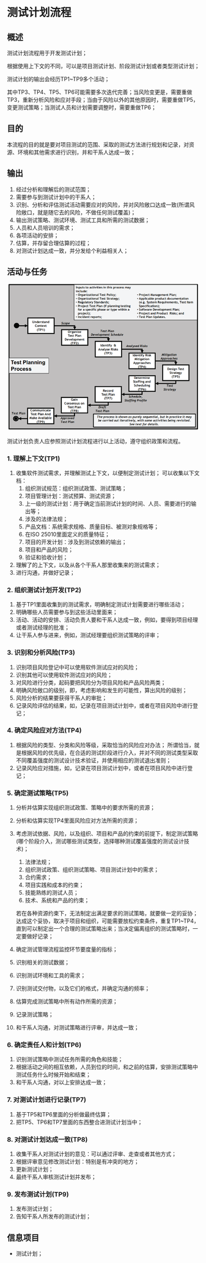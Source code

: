 # 测试计划流程

## 概述

测试计划流程用于开发测试计划；

根据使用上下文的不同，可以是项目测试计划、阶段测试计划或者类型测试计划；

测试计划的输出会经历TP1~TP9多个活动；

其中TP3、TP4、TP5、TP6可能需要多次迭代完善；当风险变更是，需要重做TP3，重新分析风险和应对手段；当由于风险以外的其他原因时，需要重做TP5，变更测试策略；当测试人员和计划需要调整时，需要重做TP6；

## 目的

本流程的目的就是要对项目测试的范围、采取的测试方法进行规划和记录，对资源、环境和其他需求进行识别，并和干系人达成一致；

## 输出

1. 经过分析和理解后的测试范围；
2. 需要参与到测试计划中的干系人；
3. 识别、分析和评估测试活动需要应对的风险，并对风险敞口达成一致\(所谓风险敞口，就是随它去的风险，不做任何测试覆盖\)；
4. 输出测试策略、测试环境、测试工具和所需的测试数据；
5. 人员和人员培训的需求；
6. 各项活动的安排；
7. 估算，并存留合理估算的过程；
8. 对测试计划达成一致，并分发给个利益相关人；

## 活动与任务

![](../../../../.gitbook/assets/image%20%2871%29.png)

测试计划负责人应参照测试计划流程进行以上活动，遵守组织政策和流程。

### **1. 理解上下文\(TP1\)**

1. 收集软件测试需求，并理解测试上下文，以便制定测试计划； 可以收集以下文档：
   1. 组织测试规范：组织测试政策、测试策略；
   2. 项目管理计划：测试预算、测试资源；
   3. 上一级的测试计划：用于确定当前测试计划的时间、人员、需要进行的输出等；
   4. 涉及的法律法规；
   5. 产品文档：系统需求规格、质量目标、被测对象规格等；
   6. 在ISO 25010里面定义的质量特征；
   7. 项目的开发计划：涉及到测试依赖的输出；
   8. 项目和产品的风险；
   9. 验证和验收计划；
2. 理解了的上下文，以及从各个干系人那里收集来的测试需求；
3. 进行沟通，并做好记录；

### **2. 组织测试计划开发\(TP2\)**

1. 基于TP1里面收集到的测试需求，明确制定测试计划需要进行哪些活动；
2. 明确哪些人员需要参与到这些活动里面来；
3. 活动、活动的安排、活动负责人要和干系人达成一致，例如，要得到项目经理或者测试经理的批准；
4. 让干系人参与进来，例如，测试经理要组织测试策略的评审；

### **3. 识别和分析风险\(TP3\)**

1. 识别项目风险登记中可以使用软件测试应对的风险；
2. 识别其他可以使用软件测试应对的风险；
3. 对风险进行分类，起码要把风险分为项目风险和产品风险两类；
4. 明确风险敞口的级别，即，考虑影响和发生的可能性，算出风险的级别；
5. 风险分析的结果要获得干系人的审批；
6. 记录风险评估的结果，如，记录在项目测试计划中，或者在项目风险中进行登记；

### **4. 确定风险应对方法\(TP4\)**

1. 根据风险的类型、分类和风险等级，采取恰当的风险应对办法； 所谓恰当，就是根据风险的优先级，在合适的测试阶段进行介入，并对不同的测试类型采取不同覆盖强度的测试设计技术验证，并使用相应的测试退出准则；
2. 记录风险应对措施，如，记录在项目测试计划中，或者在项目风险中进行登记；

### **5. 确定测试策略\(TP5\)**

1. 分析并估算实现组织测试政策、策略中的要求所需的资源；
2. 分析和估算实现TP4里面风险应对方法所需的资源；
3. 考虑测试依据、风险，以及组织、项目和产品的约束的前提下，制定测试策略\(哪个阶段介入，测试哪些测试类型，选择哪种测试覆盖强度的测试设计技术\)；

   1. 法律法规；
   2. 组织测试政策、组织测试策略、项目测试计划中的需求；
   3. 合约需求；
   4. 项目实践和成本的约束；
   5. 技能熟练的测试人员；
   6. 技术、系统和产品的约束；

   若在各种资源约束下，无法制定出满足要求的测试策略，就要做一定的妥协；达成这个妥协，取决于项目和组织，可能需要放松约束条件，重复TP1~TP4，直到可以制定出一个合理的测试策略出来；当决定偏离组织的测试策略时，一定要做好记录；

4. 确定测试管理流程监控环节要度量的指标；
5. 识别相关的测试数据；
6. 识别测试环境和工具的需求；
7. 识别测试交付物，以及它们的格式，并确定沟通的频率；
8. 估算完成测试策略中所有动作所需的资源；
9. 记录测试策略；
10. 和干系人沟通，对测试策略进行评审，并达成一致；

### **6. 确定责任人和计划\(TP6\)**

1. 识别测试策略中测试任务所需的角色和技能；
2. 根据活动之间的相互依赖，人员到位的时间，和之前的估算，安排测试策略中测试任务什么时候开始和结束；
3. 和干系人沟通，对以上安排达成一致；

### **7. 对测试计划进行记录\(TP7\)**

1. 基于TP5和TP6里面的分析做最终估算；
2. 把TP5、TP6和TP7里面的东西整合进测试计划当中；

### **8. 对测试计划达成一致\(TP8\)**

1. 收集干系人对测试计划的意见：可以通过评审、走查或者其他方式；
2. 根据评审意见修改测试计划：特别是有冲突的地方；
3. 更新测试计划；
4. 最终干系人审核测试计划并发布；

### **9. 发布测试计划\(TP9\)**

1. 发布测试计划；
2. 告知干系人所发布的测试计划；

## **信息项目**

* 测试计划；

